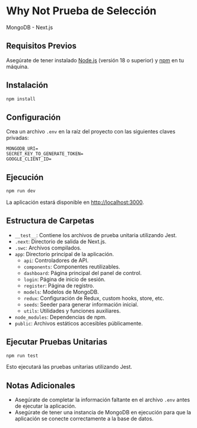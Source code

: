 # Why Not Prueba de Selección

MongoDB - Next.js

## Requisitos Previos

Asegúrate de tener instalado [Node.js](https://nodejs.org/) (versión 18 o superior) y [npm](https://www.npmjs.com/) en tu máquina.

## Instalación

```bash
npm install
```

## Configuración

Crea un archivo `.env` en la raíz del proyecto con las siguientes claves privadas:

```env
MONGODB_URI=
SECRET_KEY_TO_GENERATE_TOKEN=
GOOGLE_CLIENT_ID=
```

## Ejecución

```bash
npm run dev
```

La aplicación estará disponible en [http://localhost:3000](http://localhost:3000).

## Estructura de Carpetas

- `__test__`: Contiene los archivos de prueba unitaria utilizando Jest.
- `.next`: Directorio de salida de Next.js.
- `.swc`: Archivos compilados.
- `app`: Directorio principal de la aplicación.
  - `api`: Controladores de API.
  - `components`: Componentes reutilizables.
  - `dashboard`: Página principal del panel de control.
  - `login`: Página de inicio de sesión.
  - `register`: Página de registro.
  - `models`: Modelos de MongoDB.
  - `redux`: Configuración de Redux, custom hooks, store, etc.
  - `seeds`: Seeder para generar información inicial.
  - `utils`: Utilidades y funciones auxiliares.
- `node_modules`: Dependencias de npm.
- `public`: Archivos estáticos accesibles públicamente.

## Ejecutar Pruebas Unitarias

```bash
npm run test
```

Esto ejecutará las pruebas unitarias utilizando Jest.

## Notas Adicionales

- Asegúrate de completar la información faltante en el archivo `.env` antes de ejecutar la aplicación.
- Asegúrate de tener una instancia de MongoDB en ejecución para que la aplicación se conecte correctamente a la base de datos.
